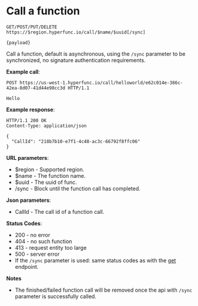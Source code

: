 # Call a function

```
GET/POST/PUT/DELETE https://$region.hyperfunc.io/call/$name/$uuid[/sync]

{payload}
```

Call a function, default is asynchronous, using the `/sync` parameter to be synchronized, no signature authentication requirements.

**Example call**:

```
POST https://us-west-1.hyperfunc.io/call/helloworld/e62c014e-386c-42ea-8d07-41d44e98cc3d HTTP/1.1

Hello
```

**Example response**:

```
HTTP/1.1 200 OK
Content-Type: application/json

{
  "CallId": "218b7b10-e7f1-4c48-ac3c-66792f8ffc06"
}
```

**URL parameters**:

* $region - Supported region.
* $name - The function name.
* $uuid - The uuid of func.
* /sync - Block until the function call has completed.

**Json parameters**:

* CallId - The call id of a function call.

**Status Codes**:

* 200 - no error
* 404 - no such function
* 413 - request entity too large
* 500 - server error
* If the `/sync` parameter is used: same status codes as with the [get](./get.md) endpoint.

**Notes**

* The finished/failed function call will be removed once the api with `/sync` parameter is successfully called.
